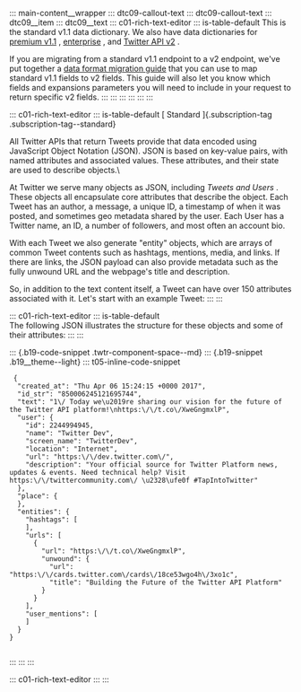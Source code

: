 ::: main-content__wrapper
::: dtc09-callout-text
::: dtc09-callout-text
::: dtc09__item
::: dtc09__text
::: c01-rich-text-editor
::: is-table-default
This is the standard v1.1 data dictionary. We also have data
dictionaries for [premium
v1.1](/en/docs/twitter-api/premium/data-dictionary) ,
[enterprise](/en/docs/twitter-api/enterprise/data-dictionary) , and
[Twitter API v2](/en/docs/twitter-api/data-dictionary) .

If you are migrating from a standard v1.1 endpoint to a v2 endpoint,
we\'ve put together a [data format migration
guide](/en/docs/twitter-api/migrate/data-formats) that you can use to
map standard v1.1 fields to v2 fields. This guide will also let you know
which fields and expansions parameters you will need to include in your
request to return specific v2 fields.
:::
:::
:::
:::
:::
:::

::: c01-rich-text-editor
::: is-table-default
[ Standard ]{.subscription-tag .subscription-tag--standard}

All Twitter APIs that return Tweets provide that data encoded using
JavaScript Object Notation (JSON). JSON is based on key-value pairs,
with named attributes and associated values. These attributes, and their
state are used to describe objects.\

At Twitter we serve many objects as JSON, including *Tweets and* *Users*
. These objects all encapsulate core attributes that describe the
object. Each Tweet has an author, a message, a unique ID, a timestamp of
when it was posted, and sometimes geo metadata shared by the user. Each
User has a Twitter name, an ID, a number of followers, and most often an
account bio.

With each Tweet we also generate \"entity\" objects, which are arrays of
common Tweet contents such as hashtags, mentions, media, and links. If
there are links, the JSON payload can also provide metadata such as the
fully unwound URL and the webpage's title and description.

So, in addition to the text content itself, a Tweet can have over 150
attributes associated with it. Let's start with an example Tweet:
:::
:::

::: c01-rich-text-editor
::: is-table-default
\
The following JSON illustrates the structure for these objects and some
of their attributes:
:::
:::

::: {.b19-code-snippet .twtr-component-space--md}
::: {.b19-snippet .b19__theme--light}
::: t05-inline-code-snippet
``` line-numbers
 {
  "created_at": "Thu Apr 06 15:24:15 +0000 2017",
  "id_str": "850006245121695744",
  "text": "1\/ Today we\u2019re sharing our vision for the future of the Twitter API platform!\nhttps:\/\/t.co\/XweGngmxlP",
  "user": {
    "id": 2244994945,
    "name": "Twitter Dev",
    "screen_name": "TwitterDev",
    "location": "Internet",
    "url": "https:\/\/dev.twitter.com\/",
    "description": "Your official source for Twitter Platform news, updates & events. Need technical help? Visit https:\/\/twittercommunity.com\/ \u2328\ufe0f #TapIntoTwitter"
  },
  "place": {   
  },
  "entities": {
    "hashtags": [      
    ],
    "urls": [
      {
        "url": "https:\/\/t.co\/XweGngmxlP",
        "unwound": {
          "url": "https:\/\/cards.twitter.com\/cards\/18ce53wgo4h\/3xo1c",
          "title": "Building the Future of the Twitter API Platform"
        }
      }
    ],
    "user_mentions": [     
    ]
  }
}
    
```
:::
:::
:::

::: c01-rich-text-editor
:::
:::
